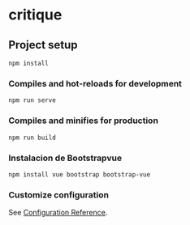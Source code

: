 # critique

## Project setup
```
npm install
```

### Compiles and hot-reloads for development
```
npm run serve
```

### Compiles and minifies for production
```
npm run build
```

### Instalacion de Bootstrapvue
```
npm install vue bootstrap bootstrap-vue
```

### Customize configuration
See [Configuration Reference](https://cli.vuejs.org/config/).
